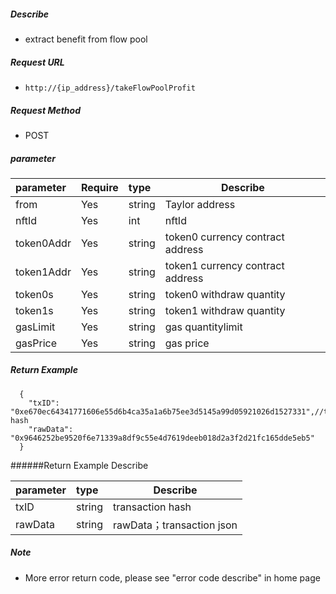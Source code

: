     
##### Describe

- extract benefit from flow pool

##### Request URL
- ` http://{ip_address}/takeFlowPoolProfit   `
  
##### Request Method
- POST 

##### parameter

|parameter|Require|type|Describe|
|:----    |:---|:----- |-----   |
|from |Yes  |string  |Taylor address|
|nftId |Yes  |int  |nftId|
|token0Addr |Yes  |string  |token0 currency contract address|
|token1Addr |Yes  |string  |token1 currency contract address|
|token0s |Yes  |string  |token0 withdraw quantity|
|token1s |Yes  |string  |token1 withdraw quantity|
|gasLimit |Yes  |string  |gas quantitylimit|
|gasPrice |Yes  |string  |gas price|

##### Return Example 

``` 
  {
    "txID": "0xe670ec64341771606e55d6b4ca35a1a6b75ee3d5145a99d05921026d1527331",//transaction hash
    "rawData": "0x9646252be9520f6e71339a8df9c55e4d7619deeb018d2a3f2d21fc165dde5eb5"
  }
```

######Return Example Describe 

|parameter|type|Describe|
|:-----  |:-----|-----      
|txID |string   |transaction hash  |
|rawData |string   |rawData；transaction json  |

##### Note 

- More error return code, please see "error code describe" in home page